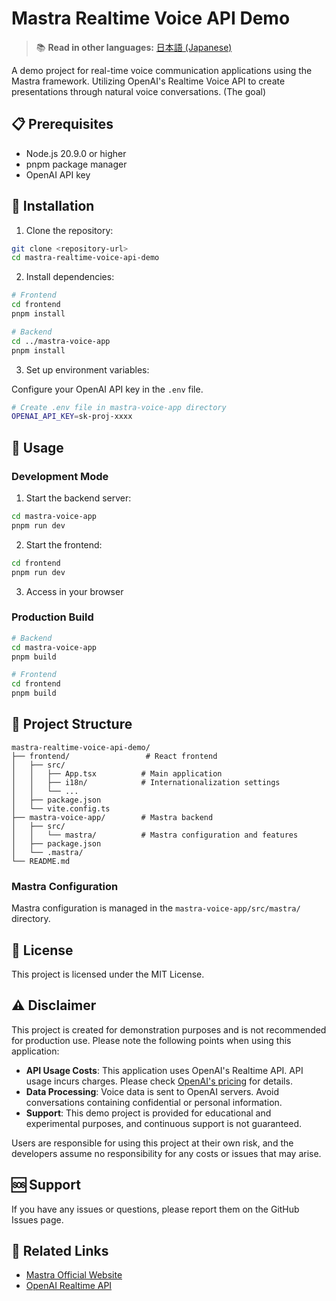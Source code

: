# Mastra Realtime Voice API Demo

> 📚 **Read in other languages:** [日本語 (Japanese)](README.ja.md)

A demo project for real-time voice communication applications using the Mastra framework. Utilizing OpenAI's Realtime Voice API to create presentations through natural voice conversations. (The goal)

## 📋 Prerequisites

- Node.js 20.9.0 or higher
- pnpm package manager
- OpenAI API key

## 🔧 Installation

1. Clone the repository:

```bash
git clone <repository-url>
cd mastra-realtime-voice-api-demo
```

2. Install dependencies:

```bash
# Frontend
cd frontend
pnpm install

# Backend
cd ../mastra-voice-app
pnpm install
```

3. Set up environment variables:

Configure your OpenAI API key in the `.env` file.

```bash
# Create .env file in mastra-voice-app directory
OPENAI_API_KEY=sk-proj-xxxx
```

## 🚀 Usage

### Development Mode

1. Start the backend server:

```bash
cd mastra-voice-app
pnpm run dev
```

2. Start the frontend:

```bash
cd frontend
pnpm run dev
```

3. Access in your browser

### Production Build

```bash
# Backend
cd mastra-voice-app
pnpm build

# Frontend
cd frontend
pnpm build
```

## 📁 Project Structure

```
mastra-realtime-voice-api-demo/
├── frontend/                 # React frontend
│   ├── src/
│   │   ├── App.tsx          # Main application
│   │   ├── i18n/            # Internationalization settings
│   │   └── ...
│   ├── package.json
│   └── vite.config.ts
├── mastra-voice-app/        # Mastra backend
│   ├── src/
│   │   └── mastra/          # Mastra configuration and features
│   ├── package.json
│   └── .mastra/
└── README.md
```

### Mastra Configuration

Mastra configuration is managed in the `mastra-voice-app/src/mastra/` directory.

## 📝 License

This project is licensed under the MIT License.

## ⚠️ Disclaimer

This project is created for demonstration purposes and is not recommended for production use. Please note the following points when using this application:

- **API Usage Costs**: This application uses OpenAI's Realtime API. API usage incurs charges. Please check [OpenAI's pricing](https://openai.com/pricing) for details.
- **Data Processing**: Voice data is sent to OpenAI servers. Avoid conversations containing confidential or personal information.
- **Support**: This demo project is provided for educational and experimental purposes, and continuous support is not guaranteed.

Users are responsible for using this project at their own risk, and the developers assume no responsibility for any costs or issues that may arise.

## 🆘 Support

If you have any issues or questions, please report them on the GitHub Issues page.

## 🔗 Related Links

- [Mastra Official Website](https://mastra.ai)
- [OpenAI Realtime API](https://openai.com/blog/introducing-the-realtime-api)
